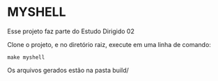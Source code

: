 # MYSHELL

Esse projeto faz parte do Estudo Dirigido 02


Clone o projeto, e no diretório raiz, execute em uma linha de comando:

```
make myshell
```

Os arquivos gerados estão na pasta build/
